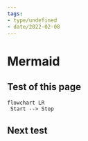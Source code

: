 ```yaml
---
tags:
- type/undefined
- date/2022-02-08
---
```


# Mermaid
## Test of this page
```mermaid  
flowchart LR  
 Start --> Stop 
```

## Next test